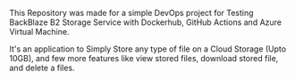 This Repository was made for a simple DevOps project for Testing BackBlaze B2 Storage Service with Dockerhub, GitHub Actions and Azure Virtual Machine.

It's an application to Simply Store any type of file on a Cloud Storage (Upto 10GB), and few more features like view stored files, download stored file, and delete a files.